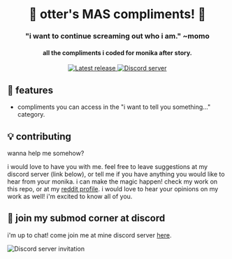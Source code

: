 <h1 align="center">🌻 otter's MAS compliments! 🌻</h1>
<h3 align="center">"i want to continue screaming out who i am." ~momo</h3>
<h4 align="center">all the compliments i coded for monika after story.</h4>
<p align="center">
  <a href="https://github.com/my-otter-self/otter_MAS_compliments/releases/latest">
    <img alt="Latest release" src="https://img.shields.io/github/v/release/my-otter-self/otter_MAS_compliments">
  </a>
  <a href="https://mon.icu/discord">
    <img alt="Discord server" src="https://discordapp.com/api/guilds/970747033071804426/widget.png?style=shield">
  </a>
</p>

## 🌟 features
  
* compliments you can access in the "i want to tell you something..." category.

## 💡 contributing

wanna help me somehow?

i would love to have you with me. feel free to leave suggestions at my discord server (link below), or tell me if you have anything you would like to hear from your monika. i can make the magic happen!
check my work on this repo, or at my <a href="https://www.reddit.com/user/my-otter-self">reddit profile</a>. i would love to hear your opinions on my work as well! 
i'm excited to know all of you.

## 💬 join my submod corner at discord

i'm up to chat! come join me at mine discord server [here](https://mon.icu/discord).

![Discord server invitation](https://discordapp.com/api/guilds/970747033071804426/widget.png?style=banner3)
